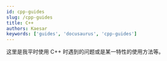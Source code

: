 ```yaml
---
id: cpp-guides
slug: /cpp-guides
title: C++
authors: Kaesar
keywords: ['guides', 'docusaurus', 'cpp-guides']
---
```

这里是我平时使用 C++ 时遇到的问题或是某一特性的使用方法等。
